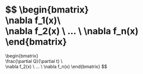 $$
\begin{bmatrix}  
\nabla f_1(x)\\  
\nabla f_2(x) \\
... \\
\nabla f_n(x)
\end{bmatrix}
=
\begin{bmatrix}  
\frac{\partial Q}{\partial t} \\  
\nabla f_2(x) \\
... \\
\nabla f_n(x)
\end{bmatrix}
$$
